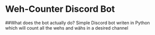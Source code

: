 # Weh-Counter Discord Bot

##What does the bot actually do?
Simple Discord bot writen in Python which will count all the wehs and wähs in a desired channel
